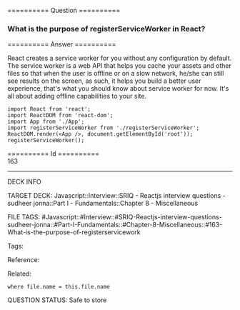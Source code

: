 ========== Question ==========  

### What is the purpose of registerServiceWorker in React?  

========== Answer ==========  

React creates a service worker for you without any configuration by default. The service worker is a web API that helps you cache your assets and other files so that when the user is offline or on a slow network, he/she can still see results on the screen, as such, it helps you build a better user experience, that's what you should know about service worker for now. It's all about adding offline capabilities to your site.

<!-- codeblock-start -->
<pre><code class="hljs language-jsx"><span class="hljs-keyword">import</span> <span class="hljs-title class_">React</span> <span class="hljs-keyword">from</span> <span class="hljs-string">'react'</span>;
<span class="hljs-keyword">import</span> <span class="hljs-title class_">ReactDOM</span> <span class="hljs-keyword">from</span> <span class="hljs-string">'react-dom'</span>;
<span class="hljs-keyword">import</span> <span class="hljs-title class_">App</span> <span class="hljs-keyword">from</span> <span class="hljs-string">'./App'</span>;
<span class="hljs-keyword">import</span> registerServiceWorker <span class="hljs-keyword">from</span> <span class="hljs-string">'./registerServiceWorker'</span>;
<span class="hljs-title class_">ReactDOM</span>.<span class="hljs-title function_">render</span>(<span class="xml"><span class="hljs-tag">&#x3C;<span class="hljs-name">App</span> /></span></span>, <span class="hljs-variable language_">document</span>.<span class="hljs-title function_">getElementById</span>(<span class="hljs-string">'root'</span>));
<span class="hljs-title function_">registerServiceWorker</span>();
</code></pre>
<!-- codeblock-end -->

========== Id ==========  
163

---

DECK INFO

TARGET DECK: Javascript::Interview::SRIQ - Reactjs interview questions - sudheer jonna::Part I - Fundamentals::Chapter 8 - Miscellaneous

FILE TAGS: #Javascript::#Interview::#SRIQ-Reactjs-interview-questions-sudheer-jonna::#Part-I-Fundamentals::#Chapter-8-Miscellaneous::#163-What-is-the-purpose-of-registerservicework

Tags:

Reference:

Related:

```dataview
where file.name = this.file.name
```
QUESTION STATUS: Safe to store
